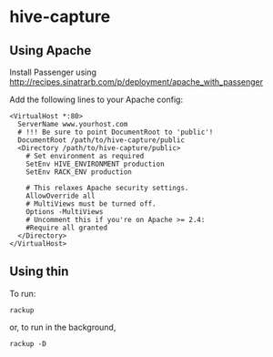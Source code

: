 # hive-capture

## Using Apache

Install Passenger using http://recipes.sinatrarb.com/p/deployment/apache_with_passenger

Add the following lines to your Apache config:

    <VirtualHost *:80>
      ServerName www.yourhost.com
      # !!! Be sure to point DocumentRoot to 'public'!
      DocumentRoot /path/to/hive-capture/public
      <Directory /path/to/hive-capture/public>
        # Set environment as required
        SetEnv HIVE_ENVIRONMENT production
        SetEnv RACK_ENV production

        # This relaxes Apache security settings.
        AllowOverride all
        # MultiViews must be turned off.
        Options -MultiViews
        # Uncomment this if you're on Apache >= 2.4:
        #Require all granted
      </Directory>
    </VirtualHost>

## Using thin

To run:

    rackup

or, to run in the background,

    rackup -D
